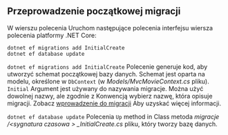 <a name="cli"></a>
## <a name="perform-initial-migration"></a>Przeprowadzenie początkowej migracji

W wierszu polecenia Uruchom następujące polecenia interfejsu wiersza polecenia platformy .NET Core:

```console
dotnet ef migrations add InitialCreate
dotnet ef database update
```

`dotnet ef migrations add InitialCreate` Polecenie generuje kod, aby utworzyć schemat początkowej bazy danych. Schemat jest oparta na modelu, określone w `DbContext` (w *Models/MvcMovieContext.cs* pliku). `Initial` Argument jest używany do nazywania migracje. Można użyć dowolnej nazwy, ale zgodnie z Konwencją wybierz nazwę, która opisuje migracji. Zobacz [wprowadzenie do migracji](xref:data/ef-mvc/migrations#introduction-to-migrations) Aby uzyskać więcej informacji.

`dotnet ef database update` Polecenia `Up` method in Class metoda *migracje /\<sygnatura czasowa > _InitialCreate.cs* pliku, który tworzy bazę danych.
